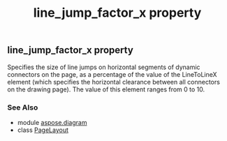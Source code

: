 ﻿---
title: line_jump_factor_x property
second_title: Aspose.Diagram for Python via .NET API References
description: 
type: docs
weight: 140
url: /python-net/aspose.diagram/pagelayout/line_jump_factor_x/
is_root: false
---

## line_jump_factor_x property


Specifies the size of line jumps on horizontal segments of dynamic connectors on the page, as a percentage of the value of the LineToLineX element (which specifies the horizontal clearance between all connectors on the drawing page). The value of this element ranges from 0 to 10.

### See Also
* module [aspose.diagram](../../)
* class [PageLayout](/diagram/python-net/aspose.diagram/pagelayout)
